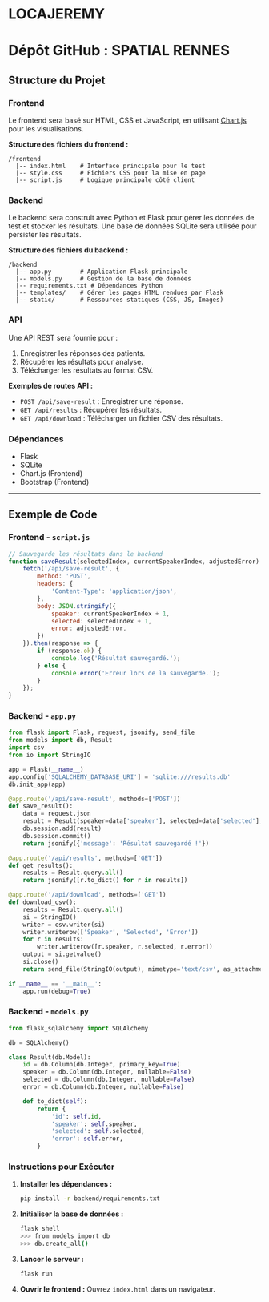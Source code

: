 # LOCAJEREMY
# Dépôt GitHub : SPATIAL RENNES

## Structure du Projet

### Frontend
Le frontend sera basé sur HTML, CSS et JavaScript, en utilisant [Chart.js](https://www.chartjs.org/) pour les visualisations.

**Structure des fichiers du frontend :**
```
/frontend
  |-- index.html    # Interface principale pour le test
  |-- style.css     # Fichiers CSS pour la mise en page
  |-- script.js     # Logique principale côté client
```

### Backend
Le backend sera construit avec Python et Flask pour gérer les données de test et stocker les résultats. Une base de données SQLite sera utilisée pour persister les résultats.

**Structure des fichiers du backend :**
```
/backend
  |-- app.py        # Application Flask principale
  |-- models.py     # Gestion de la base de données
  |-- requirements.txt # Dépendances Python
  |-- templates/    # Gérer les pages HTML rendues par Flask
  |-- static/       # Ressources statiques (CSS, JS, Images)
```

### API
Une API REST sera fournie pour :
1. Enregistrer les réponses des patients.
2. Récupérer les résultats pour analyse.
3. Télécharger les résultats au format CSV.

**Exemples de routes API :**
- `POST /api/save-result` : Enregistrer une réponse.
- `GET /api/results` : Récupérer les résultats.
- `GET /api/download` : Télécharger un fichier CSV des résultats.

### Dépendances
- Flask
- SQLite
- Chart.js (Frontend)
- Bootstrap (Frontend)

---

## Exemple de Code

### Frontend - `script.js`
```javascript
// Sauvegarde les résultats dans le backend
function saveResult(selectedIndex, currentSpeakerIndex, adjustedError) {
    fetch('/api/save-result', {
        method: 'POST',
        headers: {
            'Content-Type': 'application/json',
        },
        body: JSON.stringify({
            speaker: currentSpeakerIndex + 1,
            selected: selectedIndex + 1,
            error: adjustedError,
        })
    }).then(response => {
        if (response.ok) {
            console.log('Résultat sauvegardé.');
        } else {
            console.error('Erreur lors de la sauvegarde.');
        }
    });
}
```

### Backend - `app.py`
```python
from flask import Flask, request, jsonify, send_file
from models import db, Result
import csv
from io import StringIO

app = Flask(__name__)
app.config['SQLALCHEMY_DATABASE_URI'] = 'sqlite:///results.db'
db.init_app(app)

@app.route('/api/save-result', methods=['POST'])
def save_result():
    data = request.json
    result = Result(speaker=data['speaker'], selected=data['selected'], error=data['error'])
    db.session.add(result)
    db.session.commit()
    return jsonify({'message': 'Résultat sauvegardé !'})

@app.route('/api/results', methods=['GET'])
def get_results():
    results = Result.query.all()
    return jsonify([r.to_dict() for r in results])

@app.route('/api/download', methods=['GET'])
def download_csv():
    results = Result.query.all()
    si = StringIO()
    writer = csv.writer(si)
    writer.writerow(['Speaker', 'Selected', 'Error'])
    for r in results:
        writer.writerow([r.speaker, r.selected, r.error])
    output = si.getvalue()
    si.close()
    return send_file(StringIO(output), mimetype='text/csv', as_attachment=True, download_name='results.csv')

if __name__ == '__main__':
    app.run(debug=True)
```

### Backend - `models.py`
```python
from flask_sqlalchemy import SQLAlchemy

db = SQLAlchemy()

class Result(db.Model):
    id = db.Column(db.Integer, primary_key=True)
    speaker = db.Column(db.Integer, nullable=False)
    selected = db.Column(db.Integer, nullable=False)
    error = db.Column(db.Integer, nullable=False)

    def to_dict(self):
        return {
            'id': self.id,
            'speaker': self.speaker,
            'selected': self.selected,
            'error': self.error,
        }
```

### Instructions pour Exécuter

1. **Installer les dépendances :**
    ```bash
    pip install -r backend/requirements.txt
    ```

2. **Initialiser la base de données :**
    ```bash
    flask shell
    >>> from models import db
    >>> db.create_all()
    ```

3. **Lancer le serveur :**
    ```bash
    flask run
    ```

4. **Ouvrir le frontend :**
    Ouvrez `index.html` dans un navigateur.
